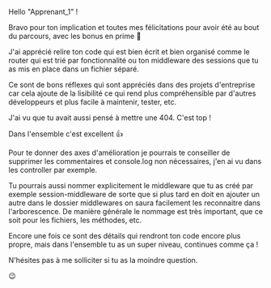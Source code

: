 Hello "Apprenant_1" ! 

Bravo pour ton implication et toutes mes félicitations pour avoir été au bout du parcours, avec les bonus en prime :muscle:

J'ai apprécié relire ton code qui est bien écrit et bien organisé comme le router qui est trié par fonctionnalité ou ton middleware des sessions que tu as mis en place dans un fichier séparé.

Ce sont de bons réflexes qui sont appréciés dans des projets d'entreprise car cela ajoute de la lisibilité ce qui rend plus compréhensible par d'autres développeurs et plus facile à maintenir, tester, etc.

J'ai vu que tu avait aussi pensé à mettre une 404. C'est top ! 

Dans l'ensemble c'est excellent :thumbsup:

Pour te donner des axes d'amélioration je pourrais te conseiller de supprimer les commentaires et console.log non nécessaires, j'en ai vu dans les controller par exemple.

Tu pourrais aussi nommer explicitement le middleware que tu as créé par exemple session-middleware de sorte que si plus tard en doit en ajouter un autre dans le dossier middlewares on saura facilement les reconnaitre dans l'arborescence. 
De manière générale le nommage est très important, que ce soit pour les fichiers, les méthodes, etc.

Encore une fois ce sont des détails qui rendront ton code encore plus propre, mais dans l'ensemble tu as un super niveau, continues comme ça ! 

N'hésites pas à me solliciter si tu as la moindre question. 

:wink: